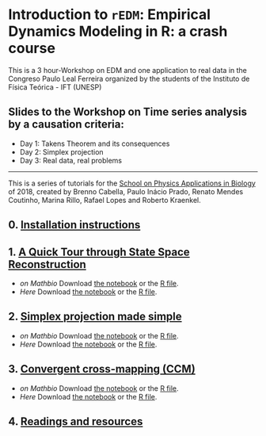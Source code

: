 # Introduction to `rEDM`: Empirical Dynamics Modeling in R: a crash course

This is a 3 hour-Workshop on EDM and one application to real data in the
Congreso Paulo Leal Ferreira organized by the students of the Instituto
de Física Teórica - IFT
(UNESP)

## Slides to the Workshop on Time series analysis by a causation criteria:

  - Day 1: Takens Theorem and its consequences
  - Day 2: Simplex projection
  - Day 3: Real data, real problems

-----

This is a series of tutorials for the [School on Physics Applications in
Biology](http://www.ictp-saifr.org/?page_id=15616) of 2018, created by
Brenno Cabella, Paulo Inácio Prado, Renato Mendes Coutinho, Marina
Rillo, Rafael Lopes and Roberto
Kraenkel.

## 0\. [Installation instructions](install.md)

## 1\. [A Quick Tour through State Space Reconstruction](docs/Hands-on_Takens.html)

  - *on Mathbio* Download [the
    notebook](https://raw.githubusercontent.com/mathbio/edmTutorials/master/takens/Hands-on%20Takens.Rmd)
    or the [R
    file](https://raw.githubusercontent.com/mathbio/edmTutorials/master/takens/Hands-on%20Takens.R).
  - *Here* Download [the
    notebook](https://raw.githubusercontent.com/rafalopespx/master/edmTutorials/docs/takens/Hands-on%20Takens.Rmd)
    or the [R
    file](https://raw.githubusercontent.com/rafalopespx/master/edmTutorials/docs/takens/Hands-on%20Takens.R).

## 2\. [Simplex projection made simple](simplex.html)

  - *on Mathbio* Download [the
    notebook](https://raw.githubusercontent.com/mathbio/edmTutorials/master/simplex/simplex.Rmd)
    or the [R
    file](https://raw.githubusercontent.com/mathbio/edmTutorials/master/simplex/simplex.R).
  - *Here* Download [the
    notebook](https://raw.githubusercontent.com/rafalopespx/master/edmTutorials/docs/simplex/simplex.Rmd)
    or the [R
    file](https://raw.githubusercontent.com/mathbio/edmTutorials/master/simplex/simplex.R).

## 3\. [Convergent cross-mapping (CCM)](ccm.html)

  - *on Mathbio* Download [the
    notebook](https://raw.githubusercontent.com/mathbio/edmTutorials/master/ccm/ccm.Rmd)
    or the [R
    file](https://raw.githubusercontent.com/mathbio/edmTutorials/master/ccm/ccm.R).
  - *Here* Download [the
    notebook](https://raw.githubusercontent.com/mathbio/rafalopespx/master/edmTutorials/docs/ccm/ccm.Rmd)
    or the [R
    file](https://raw.githubusercontent.com/mathbio/rafalopespx/master/edmTutorials/docs/ccm/ccm.R).

## 4\. [Readings and resources](reading_and_resources.html)

